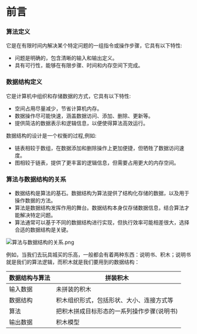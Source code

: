 # 前言

### 算法定义

它是在有限时间内解决某个特定问题的一组指令或操作步骤，它具有以下特性:

* 问题是明确的，包含清晰的输入和输出定义。
* 具有可行性，能够在有限步骤、时间和内存空间下完成。

### 数据结构定义

它是计算机中组织和存储数据的方式，它具有以下特性:

* 空间占用尽量减少，节省计算机内存。
* 数据操作尽可能快速，涵盖数据访问、添加、删除、更新等。
* 提供简洁的数据表示和逻辑信息，以便使得算法高效运行。

数据结构的设计是一个权衡的过程,例如: 

* 链表相较于数组，在数据添加和删除操作上更加便捷，但牺牲了数据访问速度。
* 图相较于链表，提供了更丰富的逻辑信息，但需要占用更大的内存空间。

### 算法与数据结构的关系

* 数据结构是算法的基石。数据结构为算法提供了结构化存储的数据，以及用于操作数据的方法。
* 算法是数据结构发挥作用的舞台。数据结构本身仅存储数据信息，结合算法才能解决特定问题。
* 算法通常可以基于不同的数据结构进行实现，但执行效率可能相差很大，选择合适的数据结构是关键。

<img title="" src="https://github.com/TT-thzy/notes-tt/blob/main/picture%20service/dataStructures/1.png" alt="算法与数据结构的关系.png" data-align="left">

例如，当我们去玩具城买的乐高，一般都会有着两种东西：说明书、积木；说明书就是我们的算法逻辑，而积木就是我们要用到的数据结构：

| 数据结构与算法 | 拼装积木                   |
| ------- | ---------------------- |
| 输入数据    | 未拼装的积木                 |
| 数据结构    | 积木组织形式，包括形状、大小、连接方式等   |
| 算法      | 把积木拼成目标形态的一系列操作步骤(说明书) |
| 输出数据    | 积木模型                   |
